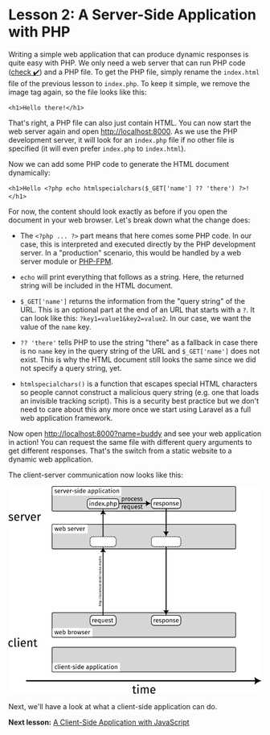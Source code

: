 # Lesson 2: A Server-Side Application with PHP

Writing a simple web application that can produce dynamic responses is quite easy with PHP. We only need a web server that can run PHP code ([check :heavy_check_mark:](/lesson-1)) and a PHP file. To get the PHP file, simply rename the `index.html` file of the previous lesson to `index.php`. To keep it simple, we remove the image tag again, so the file looks like this:

```html+php
<h1>Hello there!</h1>
```

That's right, a PHP file can also just contain HTML. You can now start the web server again and open <http://localhost:8000>. As we use the PHP development server, it will look for an `index.php` file if no other file is specified (it will even prefer `index.php` to `index.html`).

Now we can add some PHP code to generate the HTML document dynamically:

```html+php
<h1>Hello <?php echo htmlspecialchars($_GET['name'] ?? 'there') ?>!</h1>
```

For now, the content should look exactly as before if you open the document in your web browser. Let's break down what the change does:

- The `<?php ... ?>` part means that here comes some PHP code. In our case, this is interpreted and executed directly by the PHP development server. In a "production" scenario, this would be handled by a web server module or [PHP-FPM](https://www.php.net/manual/en/install.fpm.php).

- `echo` will print everything that follows as a string. Here, the returned string will be included in the HTML document.

- `$_GET['name']` returns the information from the "query string" of the URL. This is an optional part at the end of an URL that starts with a `?`. It can look like this: `?key1=value1&key2=value2`. In our case, we want the value of the `name` key.

- `?? 'there'` tells PHP to use the string "there" as a fallback in case there is no `name` key in the query string of the URL and `$_GET['name']` does not exist. This is why the HTML document still looks the same since we did not specify a query string, yet.

- `htmlspecialchars()` is a function that escapes special HTML characters so people cannot construct a malicious query string (e.g. one that loads an invisible tracking script). This is a security best practice but we don't need to care about this any more once we start using Laravel as a full web application framework.

Now open <http://localhost:8000?name=buddy> and see your web application in action! You can request the same file with different query arguments to get different responses. That's the switch from a static website to a dynamic web application.

The client-server communication now looks like this:

![client server interaction](l2-client-server.png)

Next, we'll have a look at what a client-side application can do.

**Next lesson:** [A Client-Side Application with JavaScript](/lesson-3)
